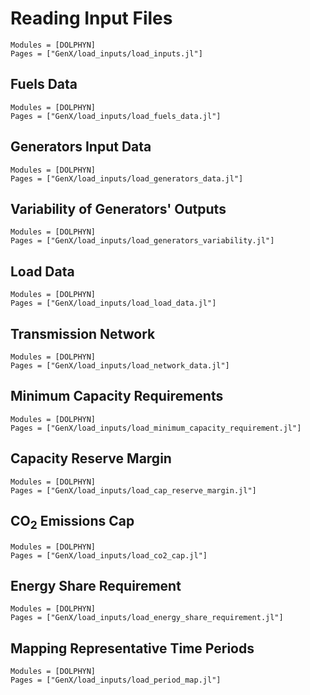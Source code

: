 # Reading Input Files
```@autodocs
Modules = [DOLPHYN]
Pages = ["GenX/load_inputs/load_inputs.jl"]
```

## Fuels Data
```@autodocs
Modules = [DOLPHYN]
Pages = ["GenX/load_inputs/load_fuels_data.jl"]
```

## Generators Input Data
```@autodocs
Modules = [DOLPHYN]
Pages = ["GenX/load_inputs/load_generators_data.jl"]
```

## Variability of Generators' Outputs
```@autodocs
Modules = [DOLPHYN]
Pages = ["GenX/load_inputs/load_generators_variability.jl"]
```

## Load Data
```@autodocs
Modules = [DOLPHYN]
Pages = ["GenX/load_inputs/load_load_data.jl"]
```

## Transmission Network
```@autodocs
Modules = [DOLPHYN]
Pages = ["GenX/load_inputs/load_network_data.jl"]
```

## Minimum Capacity Requirements
```@autodocs
Modules = [DOLPHYN]
Pages = ["GenX/load_inputs/load_minimum_capacity_requirement.jl"]
```

## Capacity Reserve Margin
```@autodocs
Modules = [DOLPHYN]
Pages = ["GenX/load_inputs/load_cap_reserve_margin.jl"]
```

## CO$_2$ Emissions Cap
```@autodocs
Modules = [DOLPHYN]
Pages = ["GenX/load_inputs/load_co2_cap.jl"]
```

## Energy Share Requirement
```@autodocs
Modules = [DOLPHYN]
Pages = ["GenX/load_inputs/load_energy_share_requirement.jl"]
```

## Mapping Representative Time Periods
```@autodocs
Modules = [DOLPHYN]
Pages = ["GenX/load_inputs/load_period_map.jl"]
```
